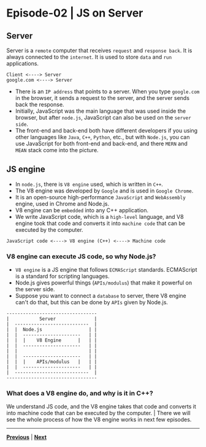 # Episode-02 | JS on Server

## **Server**

Server is a `remote` computer that receives `request` and `response back`. It is always connected to the `internet`. It is used to store `data` and `run` applications.

```
Client <----> Server
google.com <----> Server
```

- There is an `IP address` that points to a server. When you type `google.com` in the browser, it sends a request to the server, and the server sends back the response.
- Initially, JavaScript was the main language that was used inside the browser, but after `node.js`, JavaScript can also be used on the `server side`.
- The front-end and back-end both have different developers if you using other languages like `Java`, `C++`, `Python`, etc., but with `Node.js`, you can use JavaScript for both front-end and back-end, and there `MERN` and `MEAN` stack come into the picture.

## **JS engine**

- In `node.js`, there is `V8 engine` used, which is written in `C++`.
- The V8 engine was developed by `Google` and is used in `Google Chrome`.
- It is an open-source high-performance `JavaScript` and `WebAssembly` engine, used in Chrome and Node.js.
- V8 engine can be `embedded` into any C++ application.
- We write JavaScript code, which is a `high-level` language, and V8 engine took that code and converts it into `machine code` that can be executed by the computer.

```
JavaScript code <----> V8 engine (C++) <----> Machine code
```

### **V8 engine can execute JS code, so why Node.js?**

- `V8 engine` is a JS engine that follows `ECMAScript` standards. ECMAScript is a standard for scripting languages.
- Node.js gives powerful things (`APIs/modulus`) that make it powerful on the server side.
- Suppose you want to connect a `database` to server, there V8 engine can't do that, but this can be done by `APIs` given by Node.js.

```
---------------------------------
|           Server              |
|  ---------------------------  |
|  |  Node.js                 | |
|  |  ---------------------   | |
|  |  |    V8 Engine      |   | |
|  |  ---------------------   | |
|  |                          | |
|  |  ---------------------   | |
|  |  |    APIs/modulus   |   | |
|  |  ---------------------   | |
|  ---------------------------  |
---------------------------------
```

### **What does a V8 engine do, and why is it in C++?**

We understand JS code, and the V8 engine takes that code and converts it into machine code that can be executed by the computer.
| There we will see the whole process of how the V8 engine works in next few episodes.

---

[**Previous**](./inroductionToNodejs.md) | [**Next**](./startWritingCode.md)